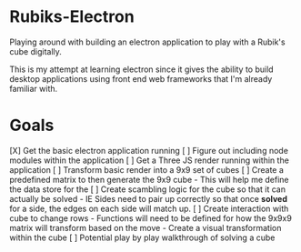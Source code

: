 # Rubiks-Electron
Playing around with building an electron application to play with a Rubik's cube digitally.

This is my attempt at learning electron since it gives the ability to build desktop applications using front end web frameworks that I'm already familiar with. 

# Goals
[X] Get the basic electron application running
[ ] Figure out including node modules within the application
[ ] Get a Three JS render running within the application
[ ] Transform basic render into a 9x9 set of cubes
[ ] Create a predefined matrix to then generate the 9x9 cube
    - This will help me define the data store for the 
[ ] Create scambling logic for the cube so that it can actually be solved
    - IE Sides need to pair up correctly so that once __solved__ for a side, the edges on each side will match up.
[ ] Create interaction with cube to change rows
    - Functions will need to be defined for how the 9x9x9 matrix will transform based on the move
    - Create a visual transformation within the cube
[ ] Potential play by play walkthrough of solving a cube